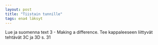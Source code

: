 ```yaml
---
layout: post
title: "Tiistain tunnille"
tags: ena4 läksyt
---
```


Lue ja suomenna text 3 - Making a difference. Tee kappaleeseen liittyvät tehtävät 3C ja 3D s. 31